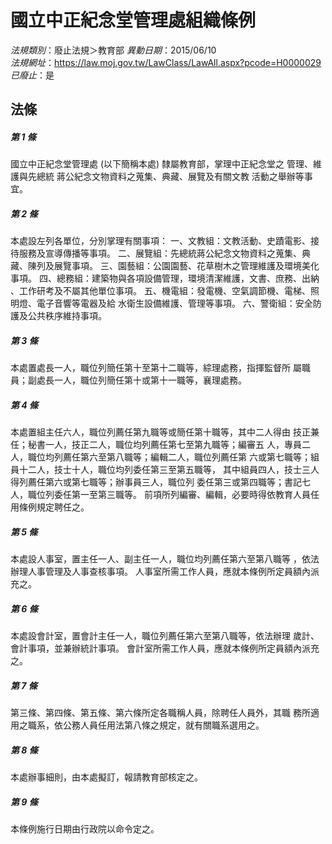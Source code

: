 # 國立中正紀念堂管理處組織條例

*法規類別*：廢止法規＞教育部
*異動日期*：2015/06/10  
*法規網址*：https://law.moj.gov.tw/LawClass/LawAll.aspx?pcode=H0000029
*已廢止*：是


## 法條
##### 第 1 條
國立中正紀念堂管理處 (以下簡稱本處) 隸屬教育部，掌理中正紀念堂之
管理、維護與先總統  蔣公紀念文物資料之蒐集、典藏、展覽及有關文教
活動之舉辦等事宜。

##### 第 2 條
本處設左列各單位，分別掌理有關事項：
一、文教組：文教活動、史蹟電影、接待服務及宣導傳播等事項。
二、展覽組：先總統蔣公紀念文物資料之蒐集、典藏、陳列及展覽事項。
三、園藝組：公園園藝、花草樹木之管理維護及環境美化事項。
四、總務組：建築物與各項設備管理，環境清潔維護，文書、庶務、出納
    、工作研考及不屬其他單位事項。
五、機電組：發電機、空氣調節機、電梯、照明燈、電子音響等電器及給
    水衛生設備維護、管理等事項。
六、警衛組：安全防護及公共秩序維持事項。

##### 第 3 條
本處置處長一人，職位列簡任第十至第十二職等，綜理處務，指揮監督所
屬職員；副處長一人，職位列簡任第十或第十一職等，襄理處務。

##### 第 4 條
本處置組主任六人，職位列薦任第九職等或簡任第十職等，其中二人得由
技正兼任；秘書一人，技正二人，職位均列薦任第七至第九職等；編審五
人，專員二人，職位均列薦任第六至第八職等；編輯二人，職位列薦任第
六或第七職等；組員十二人，技士十人，職位均列委任第三至第五職等，
其中組員四人，技士三人得列薦任第六或第七職等；辦事員三人，職位列
委任第三或第四職等；書記七人，職位列委任第一至第三職等。
前項所列編審、編輯，必要時得依教育人員任用條例規定聘任之。

##### 第 5 條
本處設人事室，置主任一人、副主任一人，職位均列薦任第六至第八職等
，依法辦理人事管理及人事查核事項。
人事室所需工作人員，應就本條例所定員額內派充之。

##### 第 6 條
本處設會計室，置會計主任一人，職位列薦任第六至第八職等，依法辦理
歲計、會計事項，並兼辦統計事項。
會計室所需工作人員，應就本條例所定員額內派充之。

##### 第 7 條
第三條、第四條、第五條、第六條所定各職稱人員，除聘任人員外，其職
務所適用之職系，依公務人員任用法第八條之規定，就有關職系選用之。

##### 第 8 條
本處辦事細則，由本處擬訂，報請教育部核定之。

##### 第 9 條
本條例施行日期由行政院以命令定之。


